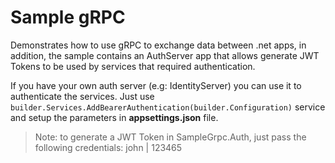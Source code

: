 # Sample gRPC
Demonstrates how to use gRPC to exchange data between .net apps, in addition, the sample contains an AuthServer app  that allows generate JWT Tokens to be used by services that required authentication.

If you have your own auth server (e.g: IdentityServer) you can use it to authenticate the services. 
Just use <code> builder.Services.AddBearerAuthentication(builder.Configuration)</code> service and setup the parameters in <b>appsettings.json</b> file.

> Note: to generate a JWT Token in SampleGrpc.Auth, just pass the following credentials: john | 123465
